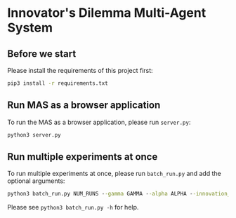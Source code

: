 # Innovator's Dilemma Multi-Agent System

## Before we start
Please install the requirements of this project first:
```cmd
pip3 install -r requirements.txt
```

## Run MAS as a browser application
To run the MAS as a browser application, please run `server.py`:
```cmd
python3 server.py
``` 

## Run multiple experiments at once
To run multiple experiments at once, please run `batch_run.py` and add the optional arguments:
```cmd
python3 batch_run.py NUM_RUNS --gamma GAMMA --alpha ALPHA --innovation_time INNOVATION_TIME
```
Please see `python3 batch_run.py -h` for help.
